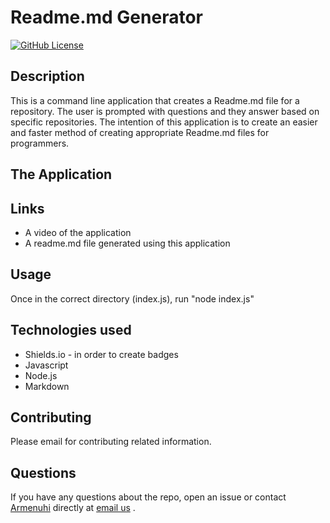 
# Readme.md Generator
[![GitHub License](https://img.shields.io/badge/license-blue.svg)]()

   
## Description
    
This is a command line application that creates a Readme.md file for a repository. The user is prompted with questions and they answer based on specific repositories. The intention of this application is to create an easier and faster method of creating appropriate Readme.md files for programmers. 

## The Application 




## Links

* A video of the application
* A readme.md file generated using this application 
    
    
## Usage
    
Once in the correct directory (index.js), run "node index.js"

## Technologies used

* Shields.io - in order to create badges
* Javascript
* Node.js
* Markdown
    
      
## Contributing
    
Please email for contributing related information. 

    
## Questions
    
If you have any questions about the repo, open an issue or contact [Armenuhi](https://github.com/avaarm) directly at [email us](mailto:avaarm95@mail.com) .
        

